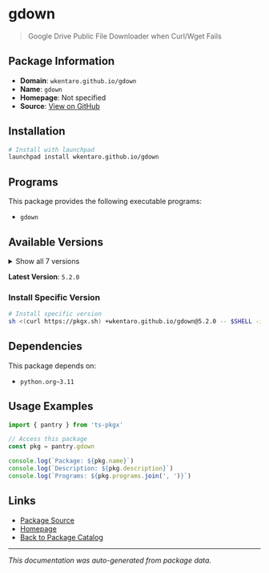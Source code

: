 # gdown

> Google Drive Public File Downloader when Curl/Wget Fails

## Package Information

- **Domain**: `wkentaro.github.io/gdown`
- **Name**: `gdown`
- **Homepage**: Not specified
- **Source**: [View on GitHub](https://github.com/pkgxdev/pantry/tree/main/projects/wkentaro.github.io/gdown/package.yml)

## Installation

```bash
# Install with launchpad
launchpad install wkentaro.github.io/gdown
```

## Programs

This package provides the following executable programs:

- `gdown`

## Available Versions

<details>
<summary>Show all 7 versions</summary>

- `5.2.0`, `5.1.0`, `5.0.1`, `5.0.0`, `4.7.3`
- `4.7.2`, `4.7.1`

</details>

**Latest Version**: `5.2.0`

### Install Specific Version

```bash
# Install specific version
sh <(curl https://pkgx.sh) +wkentaro.github.io/gdown@5.2.0 -- $SHELL -i
```

## Dependencies

This package depends on:

- `python.org~3.11`

## Usage Examples

```typescript
import { pantry } from 'ts-pkgx'

// Access this package
const pkg = pantry.gdown

console.log(`Package: ${pkg.name}`)
console.log(`Description: ${pkg.description}`)
console.log(`Programs: ${pkg.programs.join(', ')}`)
```

## Links

- [Package Source](https://github.com/pkgxdev/pantry/tree/main/projects/wkentaro.github.io/gdown/package.yml)
- [Homepage](#)
- [Back to Package Catalog](../../../package-catalog.md)

---

*This documentation was auto-generated from package data.*
